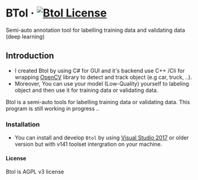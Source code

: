# BTol &middot; [![Btol License](https://img.shields.io/badge/License-AGPL%20v3-blue.svg)](https://www.gnu.org/licenses/agpl-3.0)
Semi-auto annotation tool for labelling training data and validating data (deep learning)
## Introduction
 - I created Btol by using C# for GUI and it's backend use C++ /Cli for wrapping [OpenCV](https://opencv.org/) library to detect and track object (e.g car, truck, ..).
 - Moreover, You can use your model (Low-Quality) yourself to labeling object and then use it for training data or validating data. 

Btol is a semi-auto tools for labelling training data or validating data.
This program is still working in progress ..

### Installation
 - You can install and develop `Btol` by using [Visual Studio 2017](https://www.visualstudio.com/downloads/) or older version but with v141 toolset intergration on your machine.

#### License
Btol is AGPL v3 license
